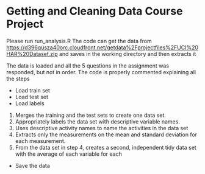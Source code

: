 # Getting and Cleaning Data Course Project

Please run run_analysis.R
The code can get the data from
https://d396qusza40orc.cloudfront.net/getdata%2Fprojectfiles%2FUCI%20HAR%20Dataset.zip
and saves in the working directory and then extracts it

The data is loaded and all the 5 questions in the assignment was responded, but not in order. The code is properly commented explaining all the steps

-  Load train set
-  Load test set
-  Load labels

1. Merges the training and the test sets to create one data set.
4. Appropriately labels the data set with descriptive variable names.
3. Uses descriptive activity names to name the activities in the data set
2. Extracts only the measurements on the mean and standard deviation for each measurement.
5. From the data set in step 4, creates a second, independent tidy data set with the average of each variable for each 

- Save the data
